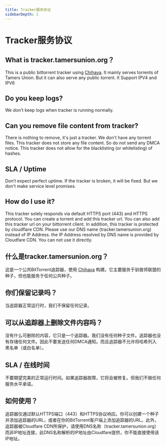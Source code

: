 ```yaml
---
title: Tracker服务协议
sidebarDepth: 1
---
```


# Tracker服务协议

## What is tracker.tamersunion.org？
This is a public bittorrent tracker using [Chihaya](https://github.com/chihaya/chihaya). It mainly serves torrents of Tamers Union. But it can also serve any public torrent. It Support IPV4 and IPV6

## Do you keep logs?
We don't keep logs when tracker is running normally.

## Can you remove file content from tracker?
There is nothing to remove, it's just a tracker. We don't have any torrent files. This tracker does not store any file content. So do not send any DMCA notice. This tracker does not allow for the blacklisting (or whitelisting) of hashes.

## SLA / Uptime
Don’t expect perfect uptime. If the tracker is broken, it will be fixed. But we don't make service level promises.

## How do I use it?
This tracker solely responds via default HTTPS port (443) and HTTPS protocol. You can create a torrent and add this tracker url. You can also add this tracker url on your bittorrent client. In addition, this tracker is protected by cloudflare CDN. Please use our DNS name (tracker.tamersunion.org) instead of IP Address. the IP Address resolved by DNS name is provided by Cloudfare CDN. You can not use it directly.

## 什么是tracker.tamersunion.org？
这是一个公共BitTorrent追踪器，使用 [Chihaya](https://github.com/chihaya/chihaya) 构建。它主要服务于驯兽师联盟的种子，但也能服务于任何公共种子。

## 你们保留记录吗？
当追踪器正常运行时，我们不保留任何记录。

## 可以从追踪器上删除文件内容吗？
没有什么可删除的内容，它只是一个追踪器。我们没有任何种子文件。追踪器也没有存储任何文件。因此不要发送任何DMCA通知。而且追踪器不允许将哈希列入黑名单（或白名单）。

## SLA / 在线时间
不要期望完美的正常运行时间。如果追踪器故障，它将会被修复。但我们不做任何服务水平承诺。

## 如何使用？
追踪器仅通过默认HTTPS端口（443）和HTTPS协议响应。你可以创建一个种子并添加追踪器的URL，或者在你的BitTorrent客户端上添加追踪器的URL。此外，追踪器被Cloudfare CDN所保护，请使用DNS名称（tracker.tamersunion.org）而非IP地址连接，此DNS名称解析的IP地址由Cloudfare提供，你不能直接使用该IP地址。